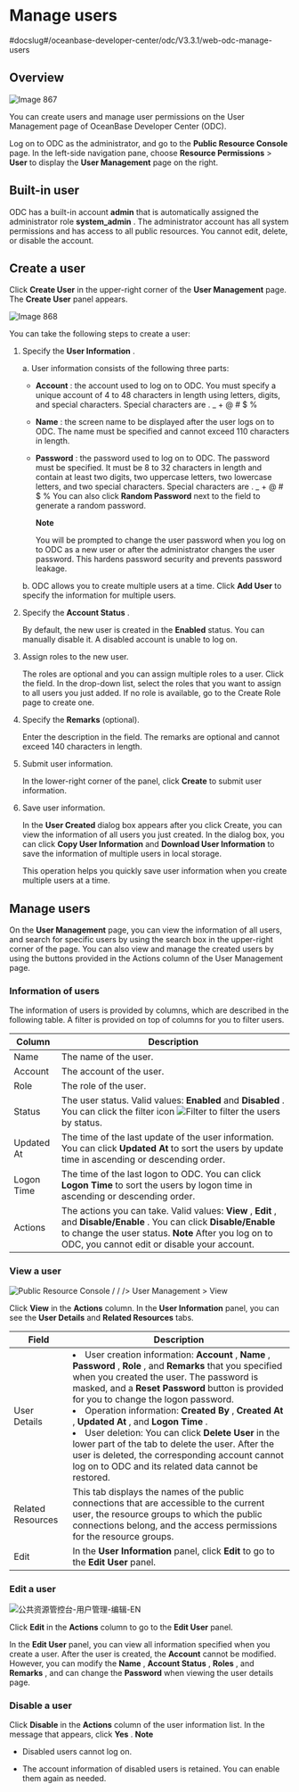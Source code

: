Manage users 
=================================
#docslug#/oceanbase-developer-center/odc/V3.3.1/web-odc-manage-users


Overview 
-----------------------------

![Image 867](https://help-static-aliyun-doc.aliyuncs.com/assets/img/en-US/0113133561/p308934.png)

You can create users and manage user permissions on the User Management page of OceanBase Developer Center (ODC). 

Log on to ODC as the administrator, and go to the **Public Resource Console** page. In the left-side navigation pane, choose **Resource Permissions** \> **User** to display the **User Management** page on the right.

Built-in user 
----------------------------------

ODC has a built-in account **admin** that is automatically assigned the administrator role **system_admin** . The administrator account has all system permissions and has access to all public resources. You cannot edit, delete, or disable the account.

Create a user 
----------------------------------

Click **Create User** in the upper-right corner of the **User Management** page. The **Create User** panel appears. 

![Image 868](https://help-static-aliyun-doc.aliyuncs.com/assets/img/en-US/8818379361/p308936.png)

You can take the following steps to create a user:

1. Specify the **User Information** . 

   a. User information consists of the following three parts:

      * **Account** : the account used to log on to ODC. You must specify a unique account of 4 to 48 characters in length using letters, digits, and special characters. Special characters are . _ + @ # $ %

        
      
      * **Name** : the screen name to be displayed after the user logs on to ODC. The name must be specified and cannot exceed 110 characters in length.

        
      
      * **Password** : the password used to log on to ODC. The password must be specified. It must be 8 to 32 characters in length and contain at least two digits, two uppercase letters, two lowercase letters, and two special characters. Special characters are . _ + @ # $ % You can also click **Random Password** next to the field to generate a random password. 

        **Note**

        

        You will be prompted to change the user password when you log on to ODC as a new user or after the administrator changes the user password. This hardens password security and prevents password leakage.
        
      

      
   
   b. ODC allows you to create multiple users at a time. Click **Add User** to specify the information for multiple users.

      
   

   

2. Specify the **Account Status** . 

   By default, the new user is created in the **Enabled** status. You can manually disable it. A disabled account is unable to log on.
   

3. Assign roles to the new user. 

   The roles are optional and you can assign multiple roles to a user. Click the field. In the drop-down list, select the roles that you want to assign to all users you just added. If no role is available, go to the Create Role page to create one.
   

4. Specify the **Remarks** (optional). 

   Enter the description in the field. The remarks are optional and cannot exceed 140 characters in length.
   

5. Submit user information. 

   In the lower-right corner of the panel, click **Create** to submit user information.
   

6. Save user information. 

   In the **User Created** dialog box appears after you click Create, you can view the information of all users you just created. In the dialog box, you can click **Copy User Information** and **Download User Information** to save the information of multiple users in local storage. 

   This operation helps you quickly save user information when you create multiple users at a time.
   




Manage users 
---------------------------------

On the **User Management** page, you can view the information of all users, and search for specific users by using the search box in the upper-right corner of the page. You can also view and manage the created users by using the buttons provided in the Actions column of the User Management page. 

### Information of users 

The information of users is provided by columns, which are described in the following table. A filter is provided on top of columns for you to filter users. 


|   Column   |                                                                                                                          Description                                                                                                                           |
|------------|----------------------------------------------------------------------------------------------------------------------------------------------------------------------------------------------------------------------------------------------------------------|
| Name       | The name of the user.                                                                                                                                                                                                                                          |
| Account    | The account of the user.                                                                                                                                                                                                                                       |
| Role    | The role of the user.                                                      |
| Status     | The user status. Valid values: **Enabled** and **Disabled** . You can click the filter icon ![Filter](https://help-static-aliyun-doc.aliyuncs.com/assets/img/en-US/8487860461/p352180.jpg) to filter the users by status.                      |
| Updated At | The time of the last update of the user information.  You can click **Updated At** to sort the users by update time in ascending or descending order.                                                                                          |
| Logon Time | The time of the last logon to ODC.  You can click **Logon Time** to sort the users by logon time in ascending or descending order.                                                                                                             |
| Actions    | The actions you can take. Valid values: **View** , **Edit** , and **Disable/Enable** . You can click **Disable/Enable** to change the user status. **Note**  After you log on to ODC, you cannot edit or disable your account. |



### View a user 

![Public Resource Console / / /> User Management > View](https://help-static-aliyun-doc.aliyuncs.com/assets/img/en-US/5674823561/p421887.png)

Click **View** in the **Actions** column. In the **User Information** panel, you can see the **User Details** and **Related Resources** tabs.


|       Field       |                                                                                                                                                                                                                                                                                                                                              Description                                                                                                                                                                                                                                                                                                                                               |
|-------------------|--------------------------------------------------------------------------------------------------------------------------------------------------------------------------------------------------------------------------------------------------------------------------------------------------------------------------------------------------------------------------------------------------------------------------------------------------------------------------------------------------------------------------------------------------------------------------------------------------------------------------------------------------------------------------------------------------------|
| User Details      | <li> User creation information: **Account** , **Name** , **Password** , **Role** , and **Remarks** that you specified when you created the user. The password is masked, and a **Reset Password** button is provided for you to change the logon password. </li>  <li> Operation information: **Created By** , **Created At** , **Updated At** , and **Logon Time** .</li>   <li> User deletion: You can click **Delete User** in the lower part of the tab to delete the user. After the user is deleted, the corresponding account cannot log on to ODC and its related data cannot be restored.</li>    |
| Related Resources | This tab displays the names of the public connections that are accessible to the current user, the resource groups to which the public connections belong, and the access permissions for the resource groups.                                                                                                                                                                                                                                                                                                                                                                                                                                                                                         |
| Edit              | In the **User Information** panel, click **Edit** to go to the **Edit User** panel.                                                                                                                                                                                                                                                                                                                                                                                                                                                                                                                                                                                                                    |



### Edit a user 

![公共资源管控台-用户管理-编辑-EN](https://help-static-aliyun-doc.aliyuncs.com/assets/img/en-US/5674823561/p437759.png)

Click **Edit** in the **Actions** column to go to the **Edit User** panel. 

In the **Edit User** panel, you can view all information specified when you create a user. After the user is created, the **Account** cannot be modified. However, you can modify the **Name** , **Account Status** , **Roles** , and **Remarks** , and can change the **Password** when viewing the user details page.

### Disable a user 

Click **Disable** in the **Actions** column of the user information list. In the message that appears, click **Yes** . 
**Note**

* Disabled users cannot log on.

  

* The account information of disabled users is retained. You can enable them again as needed.

  



